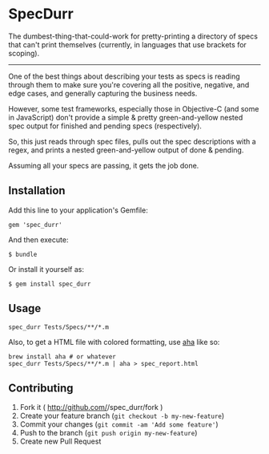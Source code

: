 # SpecDurr

The dumbest-thing-that-could-work for pretty-printing a directory of
specs that can't print themselves (currently, in languages that use
brackets for scoping).

---

One of the best things about describing your tests as specs is reading
through them to make sure you're covering all the positive, negative,
and edge cases, and generally capturing the business needs.

However, some test frameworks, especially those in Objective-C (and some
in JavaScript) don't provide a simple & pretty green-and-yellow nested
spec output for finished and pending specs (respectively).

So, this just reads through spec files, pulls out the spec descriptions
with a regex, and prints a nested green-and-yellow output of done &
pending.

Assuming all your specs are passing, it gets the job done.

## Installation

Add this line to your application's Gemfile:

    gem 'spec_durr'

And then execute:

    $ bundle

Or install it yourself as:

    $ gem install spec_durr

## Usage

    spec_durr Tests/Specs/**/*.m

Also, to get a HTML file with colored formatting, use
[aha](https://github.com/theZiz/aha) like so:

    brew install aha # or whatever
    spec_durr Tests/Specs/**/*.m | aha > spec_report.html

## Contributing

1. Fork it ( http://github.com/<my-github-username>/spec_durr/fork )
2. Create your feature branch (`git checkout -b my-new-feature`)
3. Commit your changes (`git commit -am 'Add some feature'`)
4. Push to the branch (`git push origin my-new-feature`)
5. Create new Pull Request
